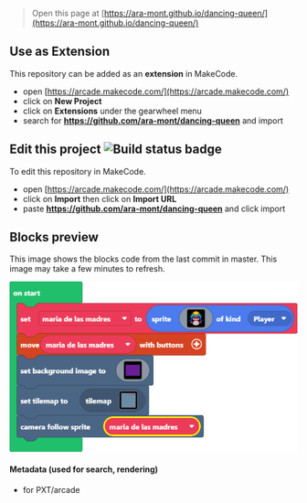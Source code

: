  


> Open this page at [https://ara-mont.github.io/dancing-queen/](https://ara-mont.github.io/dancing-queen/)

## Use as Extension

This repository can be added as an **extension** in MakeCode.

* open [https://arcade.makecode.com/](https://arcade.makecode.com/)
* click on **New Project**
* click on **Extensions** under the gearwheel menu
* search for **https://github.com/ara-mont/dancing-queen** and import

## Edit this project ![Build status badge](https://github.com/ara-mont/dancing-queen/workflows/MakeCode/badge.svg)

To edit this repository in MakeCode.

* open [https://arcade.makecode.com/](https://arcade.makecode.com/)
* click on **Import** then click on **Import URL**
* paste **https://github.com/ara-mont/dancing-queen** and click import

## Blocks preview

This image shows the blocks code from the last commit in master.
This image may take a few minutes to refresh.

![A rendered view of the blocks](https://github.com/ara-mont/dancing-queen/raw/master/.github/makecode/blocks.png)

#### Metadata (used for search, rendering)

* for PXT/arcade
<script src="https://makecode.com/gh-pages-embed.js"></script><script>makeCodeRender("{{ site.makecode.home_url }}", "{{ site.github.owner_name }}/{{ site.github.repository_name }}");</script>
